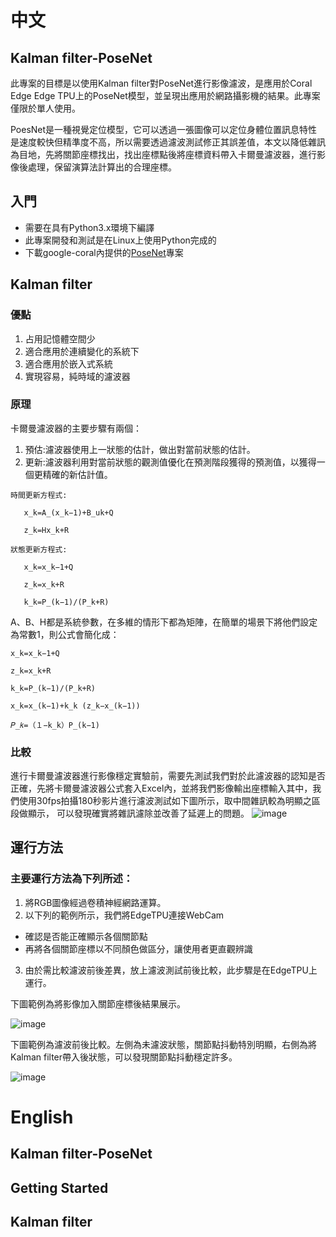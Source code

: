 # **中文**

## Kalman filter-PoseNet
此專案的目標是以使用Kalman filter對PoseNet進行影像濾波，是應用於Coral Edge Edge TPU上的PoseNet模型，並呈現出應用於網路攝影機的結果。此專案僅限於單人使用。

PoesNet是一種視覺定位模型，它可以透過一張圖像可以定位身體位置訊息特性是速度較快但精準度不高，所以需要透過濾波測試修正其誤差值，本文以降低雜訊為目地，先將關節座標找出，找出座標點後將座標資料帶入卡爾曼濾波器，進行影像後處理，保留演算法計算出的合理座標。

## 入門
  * 需要在具有Python3.x環境下編譯
  * 此專案開發和測試是在Linux上使用Python完成的
  * 下載google-coral內提供的[PoseNet](https://github.com/google-coral/project-posenet.git)專案

## Kalman filter

### 優點
 1. 占用記憶體空間少
 2. 適合應用於連續變化的系統下
 3. 適合應用於嵌入式系統
 4. 實現容易，純時域的濾波器

### 原理
  卡爾曼濾波器的主要步驟有兩個：
   1. 預估:濾波器使用上一狀態的估計，做出對當前狀態的估計。
   2. 更新:濾波器利用對當前狀態的觀測值優化在預測階段獲得的預測值，以獲得一個更精確的新估計值。
 ```
 時間更新方程式:           
 
    x_k=A_(x_k−1)+B_uk+Q 
    
    z_k=Hx_k+R	
 ```   
 ```   
 狀態更新方程式:
 
    x_k=x_k−1+Q
    
    z_k=x_k+R				
    
    k_k=P_(k−1)/(P_k+R)
 ```
 A、B、H都是系統參數，在多維的情形下都為矩陣，在簡單的場景下將他們設定為常數1，則公式會簡化成：
 ```
 x_k=x_k−1+Q					
 
 z_k=x_k+R					
 
 k_k=P_(k−1)/(P_k+R)	
 
 x_k=x_(k−1)+k_k (z_k−x_(k−1))			
 
 𝑃_𝑘=（１−k_k）P_(k−1)	

 ```
 ### 比較
 進行卡爾曼濾波器進行影像穩定實驗前，需要先測試我們對於此濾波器的認知是否正確，先將卡爾曼濾波器公式套入Excel內，並將我們影像輸出座標輸入其中，我們使用30fps拍攝180秒影片進行濾波測試如下圖所示，取中間雜訊較為明顯之區段做顯示， 可以發現確實將雜訊濾除並改善了延遲上的問題。
![image](https://github.com/Zhan-KJ/Kalman-filter-PoseNet/blob/master/image/image.png?raw=true)

## 運行方法

### 主要運行方法為下列所述：

 1. 將RGB圖像經過卷積神經網路運算。
 2. 以下列的範例所示，我們將EdgeTPU連接WebCam
   * 確認是否能正確顯示各個關節點
   * 再將各個關節座標以不同顏色做區分，讓使用者更直觀辨識
 3. 由於需比較濾波前後差異，放上濾波測試前後比較，此步驟是在EdgeTPU上運行。
 
 下圖範例為將影像加入關節座標後結果展示。
 
![image](https://github.com/Zhan-KJ/Kalman-filter-PoseNet/blob/master/image/output_single_screen.gif?raw=true)

 下圖範例為濾波前後比較。左側為未濾波狀態，關節點抖動特別明顯，右側為將Kalman filter帶入後狀態，可以發現關節點抖動穩定許多。

![image](https://github.com/Zhan-KJ/Kalman-filter-PoseNet/blob/master/image/output_contrast_screen.gif?raw=true)

# **English**

## Kalman filter-PoseNet

## Getting Started

## Kalman filter
